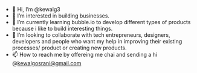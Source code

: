 - 👋 Hi, I’m @kewalg3
- 👀 I’m interested in building businesses.
- 🌱 I’m currently learning bubble.io to develop different types of products because i like to build interesting things. 
- 💞️ I’m looking to collaborate with tech entrepreneurs, designers, developers and people who want my help in improving their existing processes/ product or creating new products. 
- 📫 How to reach me by offereing me chai and sending a hi @kewalgosrani@gmail.com

<!---
kewalg3/kewalg3 is a ✨ special ✨ repository because its `README.md` (this file) appears on your GitHub profile.
You can click the Preview link to take a look at your changes.
--->
